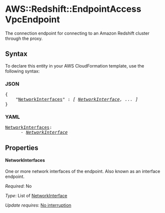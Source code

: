 # AWS::Redshift::EndpointAccess VpcEndpoint

The connection endpoint for connecting to an Amazon Redshift cluster through the proxy.

## Syntax

To declare this entity in your AWS CloudFormation template, use the following syntax:

### JSON

<pre>
{
    "<a href="#networkinterfaces" title="NetworkInterfaces">NetworkInterfaces</a>" : <i>[ <a href="networkinterface.md">NetworkInterface</a>, ... ]</i>
}
</pre>

### YAML

<pre>
<a href="#networkinterfaces" title="NetworkInterfaces">NetworkInterfaces</a>: <i>
      - <a href="networkinterface.md">NetworkInterface</a></i>
</pre>

## Properties

#### NetworkInterfaces

One or more network interfaces of the endpoint. Also known as an interface endpoint.

_Required_: No

_Type_: List of <a href="networkinterface.md">NetworkInterface</a>

_Update requires_: [No interruption](https://docs.aws.amazon.com/AWSCloudFormation/latest/UserGuide/using-cfn-updating-stacks-update-behaviors.html#update-no-interrupt)
